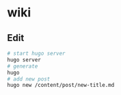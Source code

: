 # wiki

## Edit

```bash
# start hugo server
hugo server
# generate
hugo
# add new post
hugo new /content/post/new-title.md
```
